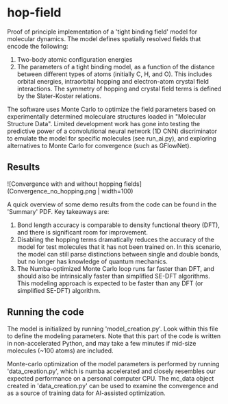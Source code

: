 # hop-field

Proof of principle implementation of a 'tight binding field' model for molecular dynamics.  The model defines spatially resolved fields that encode the following:
1. Two-body atomic configuration energies
2. The parameters of a tight binding model, as a function of the distance between different types of atoms (initially C, H, and O).  This includes orbital energies, intraorbital hopping and electron-atom crystal field interactions. The symmetry of hopping and crystal field terms is defined by the Slater-Koster relations.

The software uses Monte Carlo to optimize the field parameters based on experimentally determined moleculare structures loaded in "Molecular Structure Data". Limited development work has gone into testing the predictive power of a convolutional neural network (1D CNN) discriminator to emulate the model for specific molecules (see run_ai.py), and exploring alternatives to Monte Carlo for convergence (such as GFlowNet).

## Results

![Convergence with and without hopping fields](Convergence_no_hopping.png | width=100)

A quick overview of some demo results from the code can be found in the 'Summary' PDF.  Key takeaways are:
1. Bond length accuracy is comparable to density functional theory (DFT), and there is significant room for improvement.
2. Disabling the hopping terms dramatically reduces the accuracy of the model for test molecules that it has not been trained on.  In this scenario, the model can still parse distinctions between single and double bonds, but no longer has knowledge of quantum mechanics.
3. The Numba-optimized Monte Carlo loop runs far faster than DFT, and should also be intrinsically faster than simplified SE-DFT algorithms.
This modeling approach is expected to be faster than any DFT (or simplified SE-DFT) algorithm.

## Running the code

The model is initialized by running 'model_creation.py'.  Look within this file to define the modeling parameters.  Note that this part of the code is written in non-accelerated Python, and may take a few minutes if mid-size molecules (~100 atoms) are included.

Monte-carlo optimization of the model parameters is performed by running 'data_creation.py', which is numba accelerated and closely resembles our expected performance on a personal computer CPU.  The mc_data object created in 'data_creation.py' can be used to examine the convergence and as a source of training data for AI-assisted optimization.

